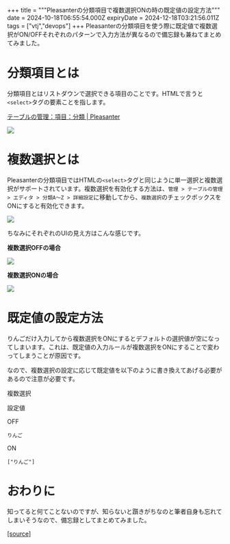 +++
title = """Pleasanterの分類項目で複数選択ONの時の既定値の設定方法"""
date = 2024-10-18T06:55:54.000Z
expiryDate = 2024-12-18T03:21:56.011Z
tags = ["vtj","devops"]
+++
Pleasanterの分類項目を使う際に既定値で複数選択がON/OFFそれぞれのパターンで入力方法が異なるので備忘録も兼ねてまとめてみました。

分類項目とは
======

分類項目とはリストダウンで選択できる項目のことです。HTMLで言うと`<select>`タグの要素ことを指します。

[テーブルの管理：項目：分類 | Pleasanter](https://pleasanter.org/ja/manual/table-management-class)

![](https://cdn-ak.f.st-hatena.com/images/fotolife/v/virtualtech/20241018/20241018155555.png)

複数選択とは
======

Pleasanterの分類項目ではHTMLの`<select>`タグと同じように単一選択と複数選択がサポートされています。複数選択を有効化する方法は、`管理 > テーブルの管理 > エディタ > 分類A〜Z > 詳細設定`に移動してから、`複数選択`のチェックボックスをONにすると有効化できます。

![](https://cdn-ak.f.st-hatena.com/images/fotolife/v/virtualtech/20241018/20241018155557.png)

ちなみにそれぞれのUIの見え方はこんな感じです。

**複数選択OFFの場合**

![](https://cdn-ak.f.st-hatena.com/images/fotolife/v/virtualtech/20241018/20241018155601.png)

**複数選択ONの場合**

![](https://cdn-ak.f.st-hatena.com/images/fotolife/v/virtualtech/20241018/20241018155604.png)

既定値の設定方法
========

りんごだけ入力してから複数選択をONにするとデフォルトの選択値が空になってしまいます。これは、既定値の入力ルールが複数選択をONにすることで変わってしまうことが原因です。

なので、複数選択の設定に応じて既定値を以下のように書き換えてあげる必要があるので注意が必要です。

複数選択

設定値

OFF

`りんご`

ON

`["りんご"]`

おわりに
====

知ってると何てことないのですが、知らないと躓きがちなのと筆者自身も忘れてしまいそうなので、備忘録としてまとめてみました。

[[source]](https://devops-blog.virtualtech.jp/entry/20241018/1729234554)

